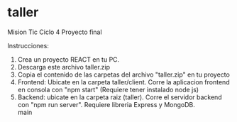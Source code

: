 # taller
Mision Tic Ciclo 4 Proyecto final

Instrucciones:

1. Crea un proyecto REACT en tu PC.
2. Descarga este archivo taller.zip
3. Copia el contenido de las carpetas del archivo "taller.zip" en tu proyecto
4. Frontend: Ubicate en la carpeta taller/client. Corre la aplicacion frontend en consola con "npm start" (Requiere tener instalado node js)
5. Backend: ubicate en la carpeta raiz (taller). Corre el servidor backend con "npm run server". Requiere libreria Express y MongoDB.  
 main
